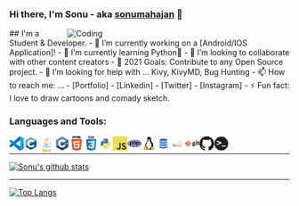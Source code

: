 ### Hi there, I'm Sonu - aka [sonumahajan][website] 👋
<img align="right" alt="Coding" width="400" src="https://i.pinimg.com/originals/e4/26/70/e426702edf874b181aced1e2fa5c6cde.gif" />
## I'm a Student & Developer.
- 🔭 I’m currently working on a [Android/IOS Application]!
- 🌱 I’m currently learning Python🤣
- 👯 I’m looking to collaborate with other content creators
- 🥅 2021 Goals: Contribute to any Open Source project.
- 🤔 I’m looking for help with ... Kivy, KivyMD, Bug Hunting
- 📫 How to reach me: ...
    - [Portfolio]
    - [Linkedin]
    - [Twitter]
    - [Instagram]
- ⚡ Fun fact: I love to draw cartoons and comady sketch.

<br />

### Languages and Tools:

[<img align="left" alt="Visual Studio Code" width="26px" src="https://raw.githubusercontent.com/github/explore/80688e429a7d4ef2fca1e82350fe8e3517d3494d/topics/visual-studio-code/visual-studio-code.png" />][github]
[<img align="left" alt="C" width="26px" src="https://raw.githubusercontent.com/github/explore/80688e429a7d4ef2fca1e82350fe8e3517d3494d/topics/c/c.png" />][github]
[<img align="left" alt="java" width="30px" src="https://raw.githubusercontent.com/github/explore/5b3600551e122a3277c2c5368af2ad5725ffa9a1/topics/java/java.png" />][github]
[<img align="left" alt="CPP" width="26px" src="https://raw.githubusercontent.com/github/explore/80688e429a7d4ef2fca1e82350fe8e3517d3494d/topics/cpp/cpp.png" />][github]
[<img align="left" alt="HTML5" width="26px" src="https://raw.githubusercontent.com/github/explore/80688e429a7d4ef2fca1e82350fe8e3517d3494d/topics/html/html.png" />][github]
[<img align="left" alt="CSS3" width="26px" src="https://raw.githubusercontent.com/github/explore/80688e429a7d4ef2fca1e82350fe8e3517d3494d/topics/css/css.png" />][github]
[<img align="left" alt="python" width="26px" src="https://raw.githubusercontent.com/github/explore/80688e429a7d4ef2fca1e82350fe8e3517d3494d/topics/python/python.png" />][github]
[<img align="left" alt="JavaScript" width="26px" src="https://raw.githubusercontent.com/github/explore/80688e429a7d4ef2fca1e82350fe8e3517d3494d/topics/javascript/javascript.png" />][github]
[<img align="left" alt="php" width="26px" src="https://raw.githubusercontent.com/github/explore/80688e429a7d4ef2fca1e82350fe8e3517d3494d/topics/php/php.png" />][github]
[<img align="left" alt="linux" width="26px" src="https://raw.githubusercontent.com/github/explore/361e2821e2dea67711cde99c9c40ed357061cf27/topics/linux/linux.png" />][github]
[<img align="left" alt="SQL" width="26px" src="https://raw.githubusercontent.com/github/explore/80688e429a7d4ef2fca1e82350fe8e3517d3494d/topics/sql/sql.png" />][github]
[<img align="left" alt="MySQL" width="26px" src="https://raw.githubusercontent.com/github/explore/80688e429a7d4ef2fca1e82350fe8e3517d3494d/topics/mysql/mysql.png" />][github]
[<img align="left" alt="Git" width="26px" src="https://raw.githubusercontent.com/github/explore/80688e429a7d4ef2fca1e82350fe8e3517d3494d/topics/git/git.png" />][github]
[<img align="left" alt="GitHub" width="26px" src="https://raw.githubusercontent.com/github/explore/78df643247d429f6cc873026c0622819ad797942/topics/github/github.png" />][github]
[<img align="left" alt="Terminal" width="26px" src="https://raw.githubusercontent.com/github/explore/80688e429a7d4ef2fca1e82350fe8e3517d3494d/topics/terminal/terminal.png" />][github]
<br />

---

[![Sonu's github stats](https://github-readme-stats.sonumahajan.vercel.app/api?username=sonumahajan&count_private=true&show_icons=true)](https://github.com/sonumahajan/github-readme-stats)

---

[![Top Langs](https://github-readme-stats.sonumahajan.vercel.app/api/top-langs/?username=sonumahajan&layout=compact)](https://github.com/sonumahajan/github-readme-stats)


[Website]: https://github.com/sonumahajan
[Portfolio]: https://sonumahajan.github.io/
[Twitter]: https://twitter.com/the_sonu_0 
[Instagram]: https://www.instagram.com/the_sonu_0
[github]: https://github.com/sonumahajan?tab=repositories
[Linkedin]: https://www.linkedin.com/in/sonu-kumar-901881192
[Android/IOS Application]: https://github.com/sonumahajan/study-material-app
[Hosting Website]: http://sonumahajan.github.io/

